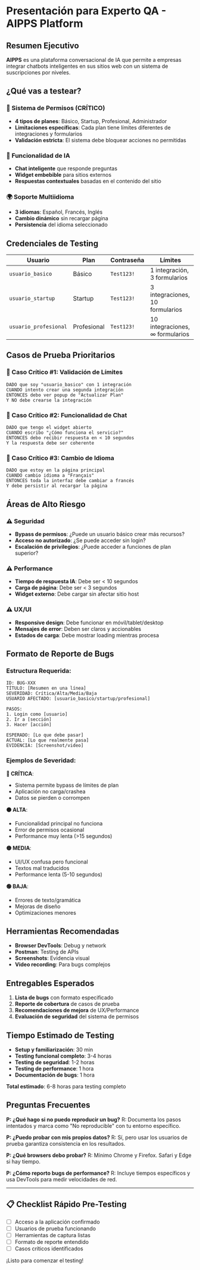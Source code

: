# Presentación para Experto QA - AIPPS Platform

## Resumen Ejecutivo

**AIPPS** es una plataforma conversacional de IA que permite a empresas integrar chatbots inteligentes en sus sitios web con un sistema de suscripciones por niveles.

## ¿Qué vas a testear?

### 🔐 Sistema de Permisos (CRÍTICO)
- **4 tipos de planes**: Básico, Startup, Profesional, Administrador
- **Limitaciones específicas**: Cada plan tiene límites diferentes de integraciones y formularios
- **Validación estricta**: El sistema debe bloquear acciones no permitidas

### 🤖 Funcionalidad de IA
- **Chat inteligente** que responde preguntas
- **Widget embebible** para sitios externos
- **Respuestas contextuales** basadas en el contenido del sitio

### 🌍 Soporte Multiidioma
- **3 idiomas**: Español, Francés, Inglés
- **Cambio dinámico** sin recargar página
- **Persistencia** del idioma seleccionado

## Credenciales de Testing

| Usuario | Plan | Contraseña | Límites |
|---------|------|------------|---------|
| `usuario_basico` | Básico | `Test123!` | 1 integración, 3 formularios |
| `usuario_startup` | Startup | `Test123!` | 3 integraciones, 10 formularios |
| `usuario_profesional` | Profesional | `Test123!` | 10 integraciones, ∞ formularios |

## Casos de Prueba Prioritarios

### 🎯 Caso Crítico #1: Validación de Límites
```gherkin
DADO que soy "usuario_basico" con 1 integración
CUANDO intento crear una segunda integración  
ENTONCES debo ver popup de "Actualizar Plan"
Y NO debe crearse la integración
```

### 🎯 Caso Crítico #2: Funcionalidad de Chat
```gherkin
DADO que tengo el widget abierto
CUANDO escribo "¿Cómo funciona el servicio?"
ENTONCES debo recibir respuesta en < 10 segundos
Y la respuesta debe ser coherente
```

### 🎯 Caso Crítico #3: Cambio de Idioma
```gherkin
DADO que estoy en la página principal
CUANDO cambio idioma a "Français"
ENTONCES toda la interfaz debe cambiar a francés
Y debe persistir al recargar la página
```

## Áreas de Alto Riesgo

### ⚠️ Seguridad
- **Bypass de permisos**: ¿Puede un usuario básico crear más recursos?
- **Acceso no autorizado**: ¿Se puede acceder sin login?
- **Escalación de privilegios**: ¿Puede acceder a funciones de plan superior?

### ⚠️ Performance
- **Tiempo de respuesta IA**: Debe ser < 10 segundos
- **Carga de página**: Debe ser < 3 segundos
- **Widget externo**: Debe cargar sin afectar sitio host

### ⚠️ UX/UI
- **Responsive design**: Debe funcionar en móvil/tablet/desktop
- **Mensajes de error**: Deben ser claros y accionables
- **Estados de carga**: Debe mostrar loading mientras procesa

## Formato de Reporte de Bugs

### Estructura Requerida:
```
ID: BUG-XXX
TÍTULO: [Resumen en una línea]
SEVERIDAD: Crítica/Alta/Media/Baja
USUARIO AFECTADO: [usuario_basico/startup/profesional]

PASOS:
1. Login como [usuario]
2. Ir a [sección]
3. Hacer [acción]

ESPERADO: [Lo que debe pasar]
ACTUAL: [Lo que realmente pasa]
EVIDENCIA: [Screenshot/video]
```

### Ejemplos de Severidad:

**🔴 CRÍTICA**: 
- Sistema permite bypass de límites de plan
- Aplicación no carga/crashea
- Datos se pierden o corrompen

**🟠 ALTA**: 
- Funcionalidad principal no funciona
- Error de permisos ocasional
- Performance muy lenta (>15 segundos)

**🟡 MEDIA**: 
- UI/UX confusa pero funcional
- Textos mal traducidos
- Performance lenta (5-10 segundos)

**🟢 BAJA**: 
- Errores de texto/gramática
- Mejoras de diseño
- Optimizaciones menores

## Herramientas Recomendadas

- **Browser DevTools**: Debug y network
- **Postman**: Testing de APIs
- **Screenshots**: Evidencia visual
- **Video recording**: Para bugs complejos

## Entregables Esperados

1. **Lista de bugs** con formato especificado
2. **Reporte de cobertura** de casos de prueba
3. **Recomendaciones de mejora** de UX/Performance
4. **Evaluación de seguridad** del sistema de permisos

## Tiempo Estimado de Testing

- **Setup y familiarización**: 30 min
- **Testing funcional completo**: 3-4 horas
- **Testing de seguridad**: 1-2 horas  
- **Testing de performance**: 1 hora
- **Documentación de bugs**: 1 hora

**Total estimado**: 6-8 horas para testing completo

## Preguntas Frecuentes

**P: ¿Qué hago si no puedo reproducir un bug?**
R: Documenta los pasos intentados y marca como "No reproducible" con tu entorno específico.

**P: ¿Puedo probar con mis propios datos?**
R: Sí, pero usar los usuarios de prueba garantiza consistencia en los resultados.

**P: ¿Qué browsers debo probar?**
R: Mínimo Chrome y Firefox. Safari y Edge si hay tiempo.

**P: ¿Cómo reporto bugs de performance?**
R: Incluye tiempos específicos y usa DevTools para medir velocidades de red.

---

## 📋 Checklist Rápido Pre-Testing

- [ ] Acceso a la aplicación confirmado
- [ ] Usuarios de prueba funcionando
- [ ] Herramientas de captura listas
- [ ] Formato de reporte entendido
- [ ] Casos críticos identificados

¡Listo para comenzar el testing!